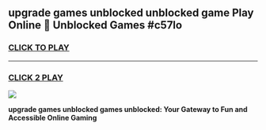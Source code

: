 
## upgrade games unblocked unblocked game Play Online 👋 Unblocked Games #c57lo
<h3>
<a href="https://premium.freeplayer.one?title=upgrade_games_unblocked&ref=21F">CLICK TO PLAY</a></h3>
<hr>

<h3>
<a href="https://premium.freeplayer.one?title=upgrade_games_unblocked&ref=21F">CLICK 2 PLAY</a>
  
</h3>

<a href="https://premium.freeplayer.one?title=upgrade_games_unblocked&ref=21F/"><img src="https://clearcache.store/games.png"></a>


**upgrade games unblocked games unblocked: Your Gateway to Fun and Accessible Online Gaming**
